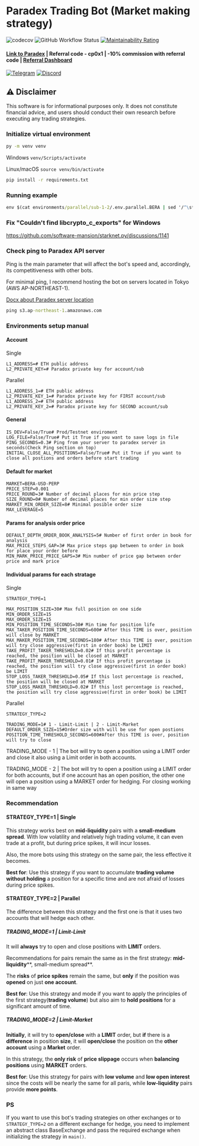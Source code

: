# Paradex Trading Bot (Market making strategy)

![codecov](https://codecov.io/gh/Ham1et/paradex-trading/branch/master/graph/badge.svg?token=BI35N9WC5P)
![GitHub Workflow Status](https://github.com/Ham1et/paradex-trading/actions/workflows/python-app.yml/badge.svg?branch=master)
[![Maintainability Rating](https://sonarcloud.io/api/project_badges/measure?project=Ham1et_paradex-trading&metric=sqale_rating&token=9ead41c716e97b4fa1494690f2ab0bd204eb3462)](https://sonarcloud.io/summary/new_code?id=Ham1et_paradex-trading)

#### [Link to Paradex](https://app.paradex.trade/r/cp0x1) | Referral code - cp0x1 | -10% commission with referral code | [Referral Dashboard](https://www.paradex.trade/stats)

[![Telegram](https://img.shields.io/badge/Telegram-Chat-blue?logo=telegram)](https://t.me/c/1639919522/30367)
[![Discord](https://img.shields.io/badge/Discord-Join-5865F2?logo=discord&logoColor=white)](https://discord.gg/paradex)

## ⚠️ Disclaimer

This software is for informational purposes only. It does not constitute financial advice, and users should conduct their own research before executing any trading strategies.

### Initialize virtual environment

```cmd 
py -m venv venv
```

Windows `venv/Scripts/activate`

Linux/macOS `source venv/bin/activate`

```cmd 
pip install -r requirements.txt
```

### Running example

```cmd
env $(cat environments/parallel/sub-1-2/.env.parallel.BERA | sed '/^\s*#/d; /^\s*$/d; s/#.*//; s/\r//g' | xargs) python main.py
```

### Fix "Couldn't find libcrypto_c_exports" for Windows

https://github.com/software-mansion/starknet.py/discussions/1141

### Check ping to Paradex API server

Ping is the main parameter that will affect the bot's speed and, accordingly, its competitiveness with other bots.

For minimal ping, I recommend hosting the bot on servers located in Tokyo (AWS AP-NORTHEAST-1).

[Docx about Paradex server location](https://docs.paradex.trade/documentation/getting-started/architecture-overview/server-location)

```cmd
ping s3.ap-northeast-1.amazonaws.com
```

### Environments setup manual

#### Account

Single

```dotenv
L1_ADDRESS=# ETH public address
L2_PRIVATE_KEY=# Paradox private key for account/sub
```

Parallel

```dotenv
L1_ADDRESS_1=# ETH public address
L2_PRIVATE_KEY_1=# Paradox private key for FIRST account/sub
L1_ADDRESS_2=# ETH public address
L2_PRIVATE_KEY_2=# Paradox private key for SECOND account/sub
```

#### General

```dotenv
IS_DEV=False/True# Prod/Testnet enviroment
LOG_FILE=False/True# Put it True if you want to save logs in file
PING_SECONDS=0.3# Ping from your server to paradex server in seconds(Check Ping section on top)
INITIAL_CLOSE_ALL_POSITIONS=False/True# Put it True if you want to close all postions and orders before start trading
```

#### Default for market

```dotenv
MARKET=BERA-USD-PERP
PRICE_STEP=0.001
PRICE_ROUND=3# Number of decimal places for min price step
SIZE_ROUND=0# Number of decimal places for min order size step
MARKET_MIN_ORDER_SIZE=8# Minimal posible order size
MAX_LEVERAGE=5
```

#### Params for analysis order price

```dotenv
DEFAULT_DEPTH_ORDER_BOOK_ANALYSIS=5# Number of first order in book for analysis
MAX_PRICE_STEPS_GAP=3# Max price steps gap between to order in book for place your order before
MIN_MARK_PRICE_PRICE_GAPS=3# Min number of price gap between order price and mark price
```

#### Individual params for each stratage

Single

```dotenv
STRATEGY_TYPE=1

MAX_POSITION_SIZE=30# Max full position on one side
MIN_ORDER_SIZE=15
MAX_ORDER_SIZE=15
MIN_POSITION_TIME_SECONDS=30# Min time for position life
MAX_TAKER_POSITION_TIME_SECONDS=600# After this TIME is over, position will close by MARKET
MAX_MAKER_POSITION_TIME_SECONDS=180# After this TIME is over, position will try close aggressive(first in order book) be LIMIT
TAKE_PROFIT_TAKER_THRESHOLD=0.02# If this profit percentage is reached, the position will be closed at MARKET
TAKE_PROFIT_MAKER_THRESHOLD=0.01# If this profit percentage is reached, the position will try close aggressive(first in order book) be LIMIT
STOP_LOSS_TAKER_THRESHOLD=0.05# If this lost percentage is reached, the position will be closed at MARKET
STOP_LOSS_MAKER_THRESHOLD=0.02# If this lost percentage is reached, the position will try close aggressive(first in order book) be LIMIT
```

Parallel

```dotenv
STRATEGY_TYPE=2

TRADING_MODE=1# 1 - Limit-Limit | 2 - Limit-Market
DEFAULT_ORDER_SIZE=15#Order size with will be use for open postions
POSITION_TIME_THRESHOLD_SECONDS=600#After this TIME is over, position will try to close
```

TRADING_MODE - 1 | The bot will try to open a position using a LIMIT order and close it also using a Limit order in both
accounts.

TRADING_MODE - 2 | The bot will try to open a position using a LIMIT order for both accounts, but if one account has an
open position, the other one will open a position using a MARKET order for hedging. For closing working in same way

### Recommendation

#### STRATEGY_TYPE=1 | Single

This strategy works best on **mid-liquidity** pairs with a **small-medium spread**. With low volatility and relatively
high trading volume, it can even trade at a profit, but during price spikes, it will incur losses.

Also, the more bots using this strategy on the same pair, the less effective it becomes.

**Best for**: Use this strategy if you want to accumulate **trading volume without holding** a position for a specific
time and
are not afraid of losses during price spikes.

#### STRATEGY_TYPE=2 | Parallel

The difference between this strategy and the first one is that it uses two accounts that will hedge each other.

##### TRADING_MODE=1 | Limit-Limit

It will **always** try to open and close positions with **LIMIT** orders.

Recommendations for pairs remain the same as in the first strategy: **mid-liquidity****, small-medium spread**.

The **risks** of **price spikes** remain the same, but **only** if the position was **opened** on just **one account**.

**Best for**: Use this strategy and mode if you want to apply the principles of the first strategy(**trading volume**)
but also aim to **hold positions** for a significant amount of time.

##### TRADING_MODE=2 | Limit-Market

**Initially**, it will try to **open/close** with a **LIMIT** order, but **if** there is a **difference** in position
**size**, it will **open/close** the position on the **other account** using a **Market** order.

In this strategy, the **only risk** of **price slippage** occurs when **balancing positions** using **MARKET** orders.

**Best for**: Use this strategy for pairs with **low volume** and **low open interest** since the costs will be nearly
the same for all paris, while **low-liquidity** pairs provide **more points**.

### PS

If you want to use this bot's trading strategies on other exchanges or to `STRATEGY_TYPE=2` on a different exchange for
hedge, you need to implement an abstract class BaseExchange and pass the required exchange when initializing the
strategy in `main()`.